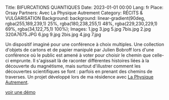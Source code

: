 Title: BIFURCATIONS QUANTIQUES
Date: 2023-01-01 00:00
Lang: fr
Place: Orsay
Partners: Avec La Physique Autrement
Category: RÉCITS & VULGARISATION
Background: background: linear-gradient(90deg, rgba(255,189,239,1) 25%, rgba(180,238,255,1) 48%, rgba(229,230,229,1) 69%, rgba(34,122,75,1) 100%);
Images: 1.jpg
    3.jpg
    5.jpg
    7bis.jpg
    2.jpg
    320A7675.JPG
    6.jpg
    9.jpg
    2bis.jpg
    4.jpg
    7.jpg

Un dispositif imaginé pour une conférence à choix multiples. Une collection d'objets de cartons et de papier manipulé par Julien Bobroff lors d'une conférence où le public est amené à voter pour choisir le chemin que celle-ci emprunte. Il s'agissait là de raconter différentes histoires liées à la découverte du magnétisme, mais surtout d'illustrer comment les découvertes scientifiques se font : parfois en prenant des chemins de traverses. Un projet développé lors de ma résidence avec [La Physique Autrement](https://hebergement.universite-paris-saclay.fr/supraconductivite/projet/toktoks/).

[voir une démo](https://youtu.be/uIqkitE1gqQ?feature=shared)